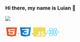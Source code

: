### Hi there, my name is Luian 👋

<div>
  <a href="https://github.com/luiangcosta">
  <img height="180em" src="https://github-readme-stats.vercel.app/api?username=luiangcosta&show_icons=true&theme=dark&include_all_commits=true&count_private=true"/>
</div>
  <div style="display: inline_block"><br>
  <img align="center" alt="Luian-HTML" height="30" width="40" src="https://raw.githubusercontent.com/devicons/devicon/master/icons/html5/html5-original.svg">
  <img align="center" alt="Luian-CSS" height="30" width="40" src="https://raw.githubusercontent.com/devicons/devicon/master/icons/css3/css3-original.svg">
  <img align="center" alt="Luian-Js" height="30" width="40" src="https://raw.githubusercontent.com/devicons/devicon/master/icons/javascript/javascript-plain.svg">
  <img align="center" alt="Luian-React" height="30" width="40" src="https://raw.githubusercontent.com/devicons/devicon/master/icons/react/react-original.svg">
</div>

